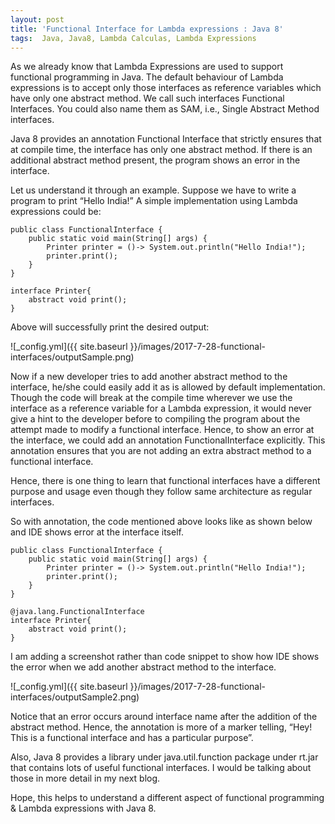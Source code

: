 ```yaml
---
layout: post
title: 'Functional Interface for Lambda expressions : Java 8'
tags:  Java, Java8, Lambda Calculas, Lambda Expressions
---
```


As we already know that Lambda Expressions are used to support functional programming in Java. The default behaviour of Lambda expressions is to accept only those interfaces as reference variables which have only one abstract method. We call such interfaces Functional Interfaces. You could also name them as SAM, i.e., Single Abstract Method interfaces.

Java 8 provides an annotation Functional Interface that strictly ensures that at compile time, the interface has only one abstract method. If there is an additional abstract method present, the program shows an error in the interface.

Let us understand it through an example. Suppose we have to write a program to print “Hello India!” A simple implementation using Lambda expressions could be:
	
	public class FunctionalInterface {
		public static void main(String[] args) {
			Printer printer = ()-> System.out.println("Hello India!");
			printer.print();
		}
	}
 
	interface Printer{
		abstract void print();
	}

Above will successfully print the desired output:

![_config.yml]({{ site.baseurl }}/images/2017-7-28-functional-interfaces/outputSample.png)


Now if a new developer tries to add another abstract method to the interface, he/she could easily add it as is allowed by default implementation. Though the code will break at the compile time wherever we use the interface as a reference variable for a Lambda expression, it would never give a hint to the developer before to compiling the program about the attempt made to modify a functional interface. Hence, to show an error at the interface, we could add an annotation FunctionalInterface explicitly. This annotation ensures that you are not adding an extra abstract method to a functional interface.

Hence, there is one thing to learn that functional interfaces have a different purpose and usage even though they follow same architecture as regular interfaces.

So with annotation, the code mentioned above looks like as shown below and IDE shows error at the interface itself.

	public class FunctionalInterface {
		public static void main(String[] args) {
			Printer printer = ()-> System.out.println("Hello India!");
			printer.print();
		}
	}
	 
	@java.lang.FunctionalInterface
	interface Printer{
		abstract void print();
	}
	
I am adding a screenshot rather than code snippet to show how IDE shows the error when we add another abstract method to the interface.

![_config.yml]({{ site.baseurl }}/images/2017-7-28-functional-interfaces/outputSample2.png)


Notice that an error occurs around interface name after the addition of the abstract method. Hence, the annotation is more of a marker telling, “Hey! This is a functional interface and has a particular purpose”.

Also, Java 8 provides a library under java.util.function package under rt.jar that contains lots of useful functional interfaces. I would be talking about those in more detail in my next blog.

Hope, this helps to understand a different aspect of functional programming & Lambda expressions with Java 8.